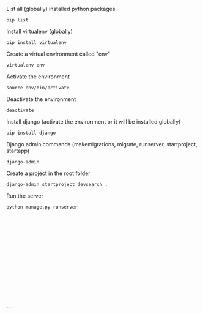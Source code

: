 List all (globally) installed python packages

```
pip list
```

Install virtualenv (globally)

```
pip install virtualenv
```

Create a virtual environment called "env"

```
virtualenv env
```

Activate the environment

```
source env/bin/activate
```

Deactivate the environment

```
deactivate
```

Install django (activate the environment or it will be installed globally)

```
pip install django
```

Django admin commands (makemigrations, migrate, runserver, startproject, startapp)

```
django-admin
```

Create a project in the root folder

```
django-admin startproject devsearch .
```

Run the server

```
python manage.py runserver
```

```

```

```

```

```

```

```

```

```

```

```

```

```

```

```

```

```

```

```

```

```

```

```

```

```

```

```

```

```

```

```

```

```

```

```
˙˙˙
```
